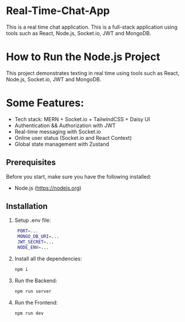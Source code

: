 # Real-Time-Chat-App

This is a real time chat application. This is a full-stack application using tools such as React, Node.js, Socket.io, JWT and MongoDB.

# How to Run the Node.js Project

This project demonstrates texting in real time using tools such as React, Node.js, Socket.io, JWT and MongoDB.

# Some Features:

- Tech stack: MERN + Socket.io + TailwindCSS + Daisy UI
- Authentication && Authorization with JWT
- Real-time messaging with Socket.io
- Online user status (Socket.io and React Context)
- Global state management with Zustand

## Prerequisites

Before you start, make sure you have the following installed:

- Node.js (https://nodejs.org)

## Installation

1. Setup .env file:

   ```bash
    PORT=...
    MONGO_DB_URI=...
    JWT_SECRET=...
    NODE_ENV=...

   ```

2. Install all the dependencies:

   ```bash
   npm i

   ```

3. Run the Backend:

   ```bash
   npm run server
   ```

4. Run the Frontend:
   ```bash
   npm run dev
   ```
